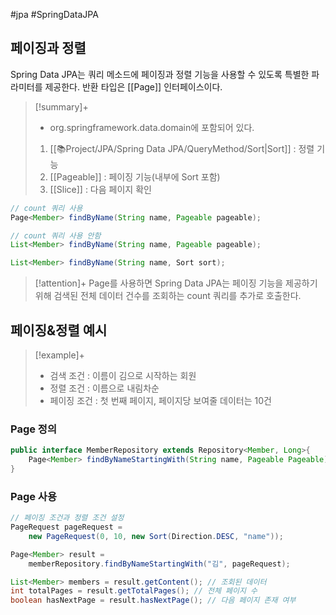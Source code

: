 #jpa #SpringDataJPA 

## 페이징과 정렬

Spring Data JPA는 쿼리 메소드에 페이징과 정렬 기능을 사용할 수 있도록 특별한 파라미터를 제공한다. 반환 타입은 [[Page]] 인터페이스이다.

> [!summary]+ 
> + org.springframework.data.domain에 포함되어 있다.
> 1. [[📚Project/JPA/Spring Data JPA/QueryMethod/Sort|Sort]] : 정렬 기능
> 2. [[Pageable]] : 페이징 기능(내부에 Sort 포함)
> 3. [[Slice]] : 다음 페이지 확인

```java
// count 쿼리 사용
Page<Member> findByName(String name, Pageable pageable);

// count 쿼리 사용 안함
List<Member> findByName(String name, Pageable pageable);

List<Member> findByName(String name, Sort sort);
```

> [!attention]+ 
> Page를 사용하면 Spring Data JPA는 페이징 기능을 제공하기 위해 검색된 전체 데이터 건수를 조회하는 count 쿼리를 추가로 호출한다.

## 페이징&정렬 예시
> [!example]+ 
> + 검색 조건 : 이름이 김으로 시작하는 회원
> + 정렬 조건 : 이름으로 내림차순
> + 페이징 조건 : 첫 번째 페이지, 페이지당 보여줄 데이터는 10건


### Page 정의
```java
public interface MemberRepository extends Repository<Member, Long>{
	Page<Member> findByNameStartingWith(String name, Pageable Pageable);
}
```

### Page 사용
```java
// 페이징 조건과 정렬 조건 설정
PageRequest pageRequest = 
	new PageRequest(0, 10, new Sort(Direction.DESC, "name"));

Page<Member> result = 
	memberRepository.findByNameStartingWith("김", pageRequest);

List<Member> members = result.getContent(); // 조회된 데이터
int totalPages = result.getTotalPages(); // 전체 페이지 수
boolean hasNextPage = result.hasNextPage(); // 다음 페이지 존재 여부
```